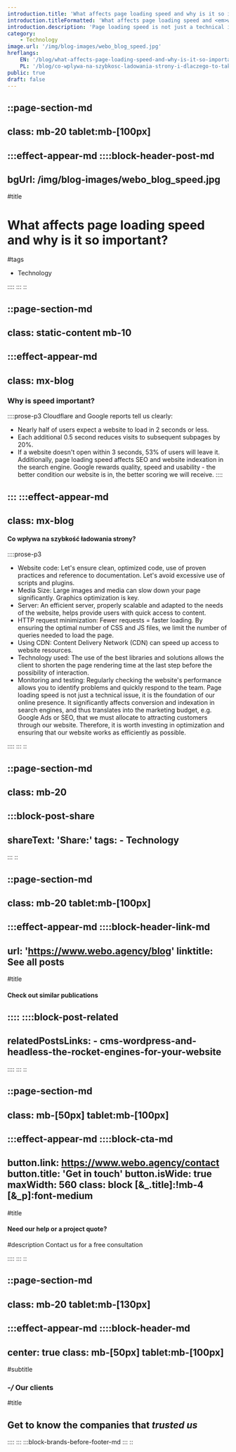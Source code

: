 ```yaml
---
introduction.title: 'What affects page loading speed and why is it so important?'
introduction.titleFormatted: 'What affects page loading speed and <em>why is it so important?</em>'
introduction.description: 'Page loading speed is not just a technical issue, it is the foundation of our online presence. It significantly affects conversion and indexation in search engines, and thus translates into the marketing budget.'
category:
    - Technology
image.url: '/img/blog-images/webo_blog_speed.jpg'
hreflangs:
    EN: '/blog/what-affects-page-loading-speed-and-why-is-it-so-important'
    PL: '/blog/co-wplywa-na-szybkosc-ladowania-strony-i-dlaczego-to-takie-wazne'
public: true
draft: false
---
```



::page-section-md
---
class: mb-20 tablet:mb-[100px]
---
:::effect-appear-md
::::block-header-post-md
---
bgUrl: /img/blog-images/webo_blog_speed.jpg
---

#title
# What affects page loading speed and why is it so important?

#tags
- Technology

::::
:::
::

::page-section-md
---
class: static-content mb-10
---
:::effect-appear-md
---
class: mx-blog
---

### **Why is speed important?**

::::prose-p3
Cloudflare and Google reports tell us clearly:
- Nearly half of users expect a website to load in 2 seconds or less.
- Each additional 0.5 second reduces visits to subsequent subpages by 20%.
- If a website doesn't open within 3 seconds, 53% of users will leave it.
Additionally, page loading speed affects SEO and website indexation in the search engine. Google rewards quality, speed and usability - the better condition our website is in, the better scoring we will receive.
::::

:::
:::effect-appear-md
---
class: mx-blog
---

#### **Co wpływa na szybkość ładowania strony?**

::::prose-p3
- Website code: Let's ensure clean, optimized code, use of proven practices and reference to documentation. Let's avoid excessive use of scripts and plugins.
- Media Size: Large images and media can slow down your page significantly. Graphics optimization is key.
- Server: An efficient server, properly scalable and adapted to the needs of the website, helps provide users with quick access to content.
- HTTP request minimization: Fewer requests = faster loading. By ensuring the optimal number of CSS and JS files, we limit the number of queries needed to load the page.
- Using CDN: Content Delivery Network (CDN) can speed up access to website resources.
- Technology used: The use of the best libraries and solutions allows the client to shorten the page rendering time at the last step before the possibility of interaction.
- Monitoring and testing: Regularly checking the website's performance allows you to identify problems and quickly respond to the team.
Page loading speed is not just a technical issue, it is the foundation of our online presence. It significantly affects conversion and indexation in search engines, and thus translates into the marketing budget, e.g. Google Ads or SEO, that we must allocate to attracting customers through our website. Therefore, it is worth investing in optimization and ensuring that our website works as efficiently as possible.


::::
:::
::

::page-section-md
---
class: mb-20
---
:::block-post-share
---
shareText: 'Share:'
tags:
    - Technology
---

:::
::

::page-section-md
---
class: mb-20 tablet:mb-[100px]
---
:::effect-appear-md
::::block-header-link-md
---
url: 'https://www.webo.agency/blog'
linktitle: See all posts
---

#title
#### Check out similar publications

::::
::::block-post-related
---
relatedPostsLinks:
    - cms-wordpress-and-headless-the-rocket-engines-for-your-website
---
::::
:::
::


::page-section-md
---
class: mb-[50px] tablet:mb-[100px]
---
:::effect-appear-md
::::block-cta-md
---
button.link: https://www.webo.agency/contact
button.title: 'Get in touch'
button.isWide: true
maxWidth: 560
class: block [&_.title]:!mb-4  [&_p]:font-medium
---

#title
#### Need our help or a project quote?

#description
Contact us for a free consultation

::::
:::
::

::page-section-md
---
class: mb-20 tablet:mb-[130px]
---
:::effect-appear-md
::::block-header-md
---
center: true
class: mb-[50px] tablet:mb-[100px]
---

#subtitle
### *-/* Our clients

#title
## Get to know the companies that *trusted us*

::::
:::
:::block-brands-before-footer-md
:::
::
